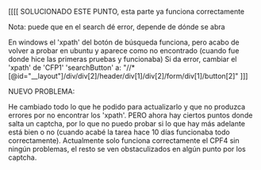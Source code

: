 [[[[ SOLUCIONADO ESTE PUNTO, esta parte ya funciona correctamente


Nota: puede que en el search dé error, depende de dónde se abra

En windows el 'xpath' del botón de búsqueda funciona, pero acabo de volver a probar en ubuntu y aparece como no encontrado (cuando fue donde hice las primeras pruebas y funcionaba)
Si da error, cambiar el 'xpath' de 'CFP1' 'searchButton' a: "//*[@id=\"__layout\"]/div/div[2]/header/div[1]/div[2]/form/div[1]/button[2]" ]]]


NUEVO PROBLEMA:

He cambiado todo lo que he podido para actualizarlo y que no produzca errores por no encontrar los 'xpath'. PERO ahora hay ciertos puntos donde salta un captcha, por lo que no puedo probar si lo que hay más adelante está bien o no (cuando acabé la tarea hace 10 días funcionaba todo correctamente). Actualmente solo funciona correctamente el CPF4 sin ningún problemas, el resto se ven obstaculizados en algún punto por los captcha.
